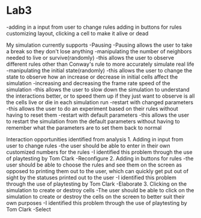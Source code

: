 # Lab3
-adding in a input from user to change rules
adding in buttons for rules
customizing layout, clicking a cell to make it alive or dead

My simulation currently supports
	-Pausing
		-Pausing allows the user to take a break so they don't lose anything
	-manipulating the number of neighbors needed to live or survive(randomly)
		-this allows the user to observe different rules other than Conway's rule to more accurately simulate real life
	-manipulating the initial state(randomly)
		-this allows the user to change the state to observe how an increase or decrease in initial cells affect the simulation
	-increasing and decreasing the frame rate speed of the simulation
		-this allows the user to slow down the simulation to understand the interactions better, or to speed them up if they just want to observe is all the cells live or die in each simulation run
	-restart with changed parameters
		-this allows the user to do an experiment based on their rules without having to reset them
	-restart with default parameters
		-this allows the user to restart the simulation from the default parameters without having to remember what the parameters are to set them back to normal

Interaction opportunities identified from analysis
	1. Adding in input from user to change rules 
		-the user should be able to enter in their own customized numbers for the rules 
		-I identified this problem through the use of playtesting by Tom Clark
		-Reconfigure
	2. Adding in buttons for rules
		-the user should be able to choose the rules and see them on the screen as opposed to printing them out to the user, which can quickly get put out of sight by the statuses printed out to the user
		-I identified this problem through the use of playtesting by Tom Clark
		-Elaborate
	3. Clicking on the simulation to create or destroy cells
		-The user should be able to click on the simulation to create or destroy the cells on the screen to better suit their own purposes
		-I identified this problem through the use of playtesting by Tom Clark
		-Select
		

